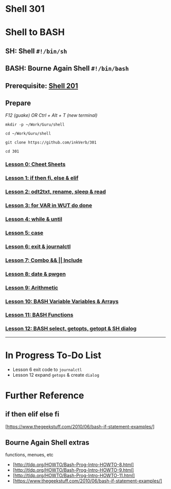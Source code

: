 # Shell 301
# Shell to BASH
## SH: Shell `#!/bin/sh`
## BASH: Bourne Again Shell `#!/bin/bash`

## Prerequisite: [Shell 201](https://github.com/inkVerb/Guru/tree/master/201-shell)

## Prepare

*F12 (guake) OR Ctrl + Alt + T (new terminal)*

`mkdir -p ~/Work/Guru/shell`

`cd ~/Work/Guru/shell`

`git clone https://github.com/inkVerb/301`

`cd 301`

### [Lesson 0: Cheet Sheets](https://github.com/inkVerb/guru/blob/master/301-shell/Lesson-00.md)

### [Lesson 1: if then fi, else & elif](https://github.com/inkVerb/guru/blob/master/301-shell/Lesson-01.md)

### [Lesson 2: odt2txt, rename, sleep & read](https://github.com/inkVerb/guru/blob/master/301-shell/Lesson-02.md)

### [Lesson 3: for VAR in WUT do done](https://github.com/inkVerb/guru/blob/master/301-shell/Lesson-03.md)

### [Lesson 4: while & until](https://github.com/inkVerb/guru/blob/master/301-shell/Lesson-04.md)

### [Lesson 5: case](https://github.com/inkVerb/guru/blob/master/301-shell/Lesson-05.md)

### [Lesson 6: exit & journalctl](https://github.com/inkVerb/guru/blob/master/301-shell/Lesson-06.md)

### [Lesson 7: Combo && || Include](https://github.com/inkVerb/guru/blob/master/301-shell/Lesson-07.md)

### [Lesson 8: date & pwgen](https://github.com/inkVerb/guru/blob/master/301-shell/Lesson-08.md)

### [Lesson 9: Arithmetic](https://github.com/inkVerb/guru/blob/master/301-shell/Lesson-09.md)

### [Lesson 10: BASH Variable Variables & Arrays](https://github.com/inkVerb/guru/blob/master/301-shell/Lesson-10.md)

### [Lesson 11: BASH Functions](https://github.com/inkVerb/guru/blob/master/301-shell/Lesson-11.md)

### [Lesson 12: BASH select, getopts, getopt & SH dialog](https://github.com/inkVerb/guru/blob/master/301-shell/Lesson-12.md)
___

# In Progress To-Do List
- Lesson 6 exit code to `journalctl`
- Lesson 12 expand `getops` & create `dialog`

# Further Reference

## if then elif else fi
[https://www.thegeekstuff.com/2010/06/bash-if-statement-examples/]

## Bourne Again Shell extras
functions, menues, etc
- [http://tldp.org/HOWTO/Bash-Prog-Intro-HOWTO-8.html]
- [http://tldp.org/HOWTO/Bash-Prog-Intro-HOWTO-9.html]
- [http://tldp.org/HOWTO/Bash-Prog-Intro-HOWTO-11.html]
- [https://www.thegeekstuff.com/2010/06/bash-if-statement-examples/]

